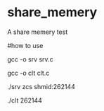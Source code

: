 # share_memery
A share memery test


#how to use

gcc -o srv srv.c

gcc -o clt clt.c


./srv zcs 
shmid:262144

./clt 262144
